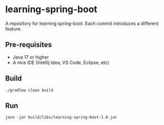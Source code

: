 # learning-spring-boot

A repository for learning spring-boot. Each commit introduces a different feature.

## Pre-requisites

- Java 17 or higher
- A nice IDE (Intellij Idea, VS Code, Eclipse, etc)

## Build

```
./gradlew clean build
```

## Run

```
java -jar build/libs/learning-spring-boot-1.0.jar
```

